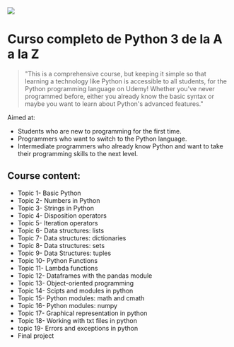 <img src="https://s.udemycdn.com/meta/default-meta-image-v2.png">

# Curso completo de Python 3 de la A a la Z

> "This is a comprehensive course, but keeping it simple so that learning a technology like Python is accessible to all students, for the Python programming language on Udemy! Whether you've never programmed before, either you already know the basic syntax or maybe you want to learn about Python's advanced features."

Aimed at:

- Students who are new to programming for the first time.
- Programmers who want to switch to the Python language.
- Intermediate programmers who already know Python and want to take their programming skills to the next level.
## Course content:

- Topic 1- Basic Python
- Topic 2- Numbers in Python
- Topic 3- Strings in Python
- Topic 4- Disposition operators
- Topic 5- Iteration operators
- Topic 6- Data structures: lists
- Topic 7- Data structures: dictionaries
- Topic 8- Data structures: sets
- Topic 9- Data Structures: tuples
- Topic 10- Python Functions
- Topic 11- Lambda functions
- Topic 12- Dataframes with the pandas module
- Topic 13- Object-oriented programming
- Topic 14- Scipts and modules in python
- Topic 15- Python modules: math and cmath
- Topic 16- Python modules: numpy
- Topic 17- Graphical representation in python
- Topic 18- Working with txt files in python
- topic 19- Errors and exceptions in python
- Final project
